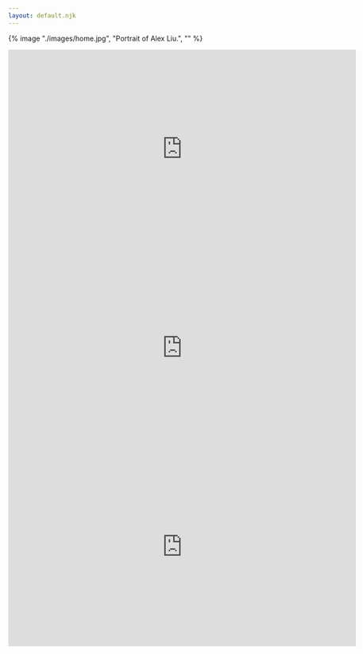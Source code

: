 ```yaml
---
layout: default.njk 
---
```

{% image "./images/home.jpg", "Portrait of Alex Liu.", "" %}

<iframe width="700" height="400" src="https://www.youtube.com/embed/1zBs9-kBOAU" title="YouTube video player" frameborder="0" allow="accelerometer; autoplay; clipboard-write; encrypted-media; gyroscope; picture-in-picture" allowfullscreen></iframe>

<iframe width="700" height="400" src="https://www.youtube.com/embed/1tFDdbiX6wI" title="YouTube video player" frameborder="0" allow="accelerometer; autoplay; clipboard-write; encrypted-media; gyroscope; picture-in-picture" allowfullscreen></iframe>

<iframe width="700" height="400" src="https://www.youtube.com/embed/5JecDiNqw0M" title="YouTube video player" frameborder="0" allow="accelerometer; autoplay; clipboard-write; encrypted-media; gyroscope; picture-in-picture" allowfullscreen></iframe>
